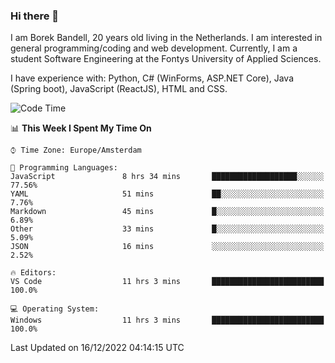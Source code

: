 ### Hi there 👋

I am Borek Bandell, 20 years old living in the Netherlands. I am interested in general programming/coding and web development. Currently, I am a student Software Engineering at the Fontys University of Applied Sciences.

I have experience with: Python, C# (WinForms, ASP.NET Core), Java (Spring boot), JavaScript (ReactJS), HTML and CSS.

<!--START_SECTION:waka-->
![Code Time](http://img.shields.io/badge/Code%20Time-313%20hrs%2027%20mins-blue)

📊 **This Week I Spent My Time On** 

```text
⌚︎ Time Zone: Europe/Amsterdam

💬 Programming Languages: 
JavaScript               8 hrs 34 mins       ███████████████████░░░░░░   77.56% 
YAML                     51 mins             ██░░░░░░░░░░░░░░░░░░░░░░░   7.76% 
Markdown                 45 mins             █░░░░░░░░░░░░░░░░░░░░░░░░   6.89% 
Other                    33 mins             █░░░░░░░░░░░░░░░░░░░░░░░░   5.09% 
JSON                     16 mins             ░░░░░░░░░░░░░░░░░░░░░░░░░   2.52%

🔥 Editors: 
VS Code                  11 hrs 3 mins       █████████████████████████   100.0%

💻 Operating System: 
Windows                  11 hrs 3 mins       █████████████████████████   100.0%

```


 Last Updated on 16/12/2022 04:14:15 UTC
<!--END_SECTION:waka-->

<!--**tcBorek2002/tcBorek2002** is a ✨ _special_ ✨ repository because its `README.md` (this file) appears on your GitHub profile.

Here are some ideas to get you started:

- 🔭 I’m currently working on ...
- 🌱 I’m currently learning ...
- 👯 I’m looking to collaborate on ...
- 🤔 I’m looking for help with ...
- 💬 Ask me about ...
- 📫 How to reach me: ...
- 😄 Pronouns: ...
- ⚡ Fun fact: ...
-->
